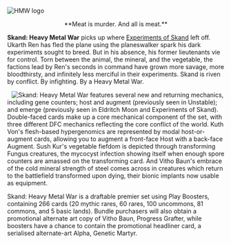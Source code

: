 ![HMW logo](%logo% "Skand: Heavy Metal War")

<p style="text-align: center;">**Meat is murder. And all is meat.**</p>

**Skand: Heavy Metal War** picks up where [Experiments of Skand](https://grapplex.github.io/previews/XSK) left off. Ukarth Ren has fled the plane using the planeswalker spark his dark experiments sought to breed. But in his absence, his former lieutenants vie for control. Torn between the animal, the mineral, and the vegetable, the factions lead by Ren's seconds in command have grown more savage, more bloodthirsty, and infinitely less merciful in their experiments. Skand is riven by conflict. By infighting. By a Heavy Metal War.

<img src="https://i.ibb.co/Wp6QSYDM/booster.png" style="float: left; margin-left: 10px;">

Skand: Heavy Metal War features several new and returning mechanics, including gene counters; host and augment (previously seen in Unstable); and emerge (previously seen in Eldritch Moon and Experiments of Skand). Double-faced cards make up a core mechanical component of the set, with three different DFC mechanics reflecting the core conflict of the world. Kuth Von's flesh-based hypergenomics are represented by modal host-or-augment cards, allowing you to augment a front-face Host with a back-face Augment. Sush Kur's vegetable fiefdom is depicted through transforming Fungus creatures, the mycocyst infection showing itself when enough spore counters are amassed on the transforming card. And Vitho Baun's embrace of the cold mineral strength of steel comes across in creatures which return to the battlefield transformed upon dying, their bionic implants now usable as equipment. 

Skand: Heavy Metal War is a draftable premier set using Play Boosters, containing 266 cards (20 mythic rares, 60 rares, 100 uncommons, 81 commons, and 5 basic lands). Bundle purchasers will also obtain a promotional alternate art copy of Vitho Baun, Progress Grafter, while boosters have a chance to contain the promotional headliner card, a serialised alternate-art Alpha, Genetic Martyr.